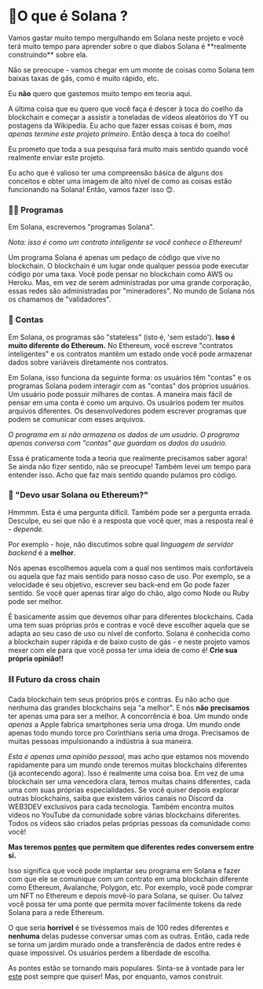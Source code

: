 <h1>🤔O que é Solana ?</h1>
Vamos gastar muito tempo mergulhando em Solana neste projeto e você terá muito tempo para aprender sobre o que diabos Solana é **realmente construindo** sobre ela.

Não se preocupe - vamos chegar em um monte de coisas como Solana tem baixas taxas de gás, como é muito rápido, etc.

Eu **não** quero que gastemos muito tempo em teoria aqui.

A última coisa que eu quero que você faça é descer à toca do coelho da blockchain e começar a assistir a toneladas de vídeos aleatórios do YT ou postagens da Wikipedia. Eu acho que fazer essas coisas é bom, _mas apenas termine este projeto primeiro_. Então desça à toca do coelho!

Eu prometo que toda a sua pesquisa fará muito mais sentido quando você realmente enviar este projeto.

Eu acho que é valioso ter uma compreensão básica de alguns dos conceitos e obter uma imagem de alto nível de como as coisas estão funcionando na Solana! Então, vamos fazer isso 😊.

### 👩‍💻 Programas

Em Solana, escrevemos "programas Solana".

_Nota: isso é como um contrato inteligente se você conhece o Ethereum!_

Um programa Solana é apenas um pedaço de código que vive no blockchain. O blockchain é um lugar onde qualquer pessoa pode executar código por uma taxa. Você pode pensar no blockchain como AWS ou Heroku. Mas, em vez de serem administradas por uma grande corporação, essas redes são administradas por "mineradores". No mundo de Solana nós os chamamos de "validadores".

### 🏦 Contas

Em Solana, os programas são "stateless" (isto é, 'sem estado'). **Isso é muito diferente do Ethereum.** No Ethereum, você escreve "contratos inteligentes" e os contratos mantêm um estado onde você pode armazenar dados sobre variáveis ​​diretamente nos contratos.

Em Solana, isso funciona da seguinte forma: os usuários têm "contas" e os programas Solana podem interagir com as "contas" dos próprios usuários. Um usuário pode possuir milhares de contas. A maneira mais fácil de pensar em uma conta é como um arquivo. Os usuários podem ter muitos arquivos diferentes. Os desenvolvedores podem escrever programas que podem se comunicar com esses arquivos.

_O programa em si não armazena os dados de um usuário. O programa apenas conversa com "contas" que guardam os dados do usuário._

Essa é praticamente toda a teoria que realmente precisamos saber agora! Se ainda não fizer sentido, não se preocupe! Também levei um tempo para entender isso. Acho que faz mais sentido quando pulamos pro código.

### 👀 "Devo usar Solana ou Ethereum?"

Hmmmm. Esta é uma pergunta difícil. Também pode ser a pergunta errada. Desculpe, eu sei que não é a resposta que você quer, mas a resposta real é - _depende._

Por exemplo - hoje, não discutimos sobre qual _linguagem de servidor backend_ é a **melhor**.

Nós apenas escolhemos aquela com a qual nos sentimos mais confortáveis ​​ou aquela que faz mais sentido para nosso caso de uso. Por exemplo, se a velocidade é seu objetivo, escrever seu back-end em Go pode fazer sentido. Se você quer apenas tirar algo do chão, algo como Node ou Ruby pode ser melhor.

É basicamente assim que devemos olhar para diferentes blockchains. Cada uma tem suas próprias prós e contras e você deve escolher aquela que se adapta ao seu caso de uso ou nível de conforto. Solana é conhecida como a blockchain super rápida e de baixo custo de gás - e neste projeto vamos mexer com ele para que você possa ter uma ideia de como é! **Crie sua própria opinião!!**

### ⛓ Futuro da cross chain

Cada blockchain tem seus próprios prós e contras. Eu não acho que nenhuma das grandes blockchains seja "a melhor". E nós **não** **precisamos** ter apenas uma para ser a melhor. A concorrência é boa. Um mundo onde _apenas_ a Apple fabrica smartphones seria uma droga. Um mundo onde apenas todo mundo torce pro Corinthians seria uma droga. Precisamos de muitas pessoas impulsionando a indústria à sua maneira.

_Esta é apenas uma opinião pessoal_, mas acho que estamos nos movendo rapidamente para um mundo onde teremos muitas blockchains diferentes (já acontecendo agora). Isso é realmente uma coisa boa. Em vez de uma blockchain ser uma vencedora clara, temos muitas chains diferentes, cada uma com suas próprias especialidades. Se você quiser depois explorar outras blockchains, saiba que existem vários canais no Discord da WEB3DEV exclusivos para cada tecnologia. Também encontra muitos vídeos no YouTube da comunidade sobre várias blockchains diferentes. Todos os vídeos são criados pelas próprias pessoas da comunidade como você!

**Mas teremos [pontes](https://pt.w3d.community/fatimalima/o-que-sao-bridges-pontes-nocoes-basicas-fatos-e-estatisticas-do-brigde-9gm) que permitem que diferentes redes conversem entre si.**

Isso significa que você pode implantar seu programa em Solana e fazer com que ele se comunique com um contrato em uma blockchain diferente como Ethereum, Avalanche, Polygon, etc. Por exemplo, você pode comprar um NFT no Ethereum e depois movê-lo para Solana, se quiser. Ou talvez você possa ter uma ponte que permita mover facilmente tokens da rede Solana para a rede Ethereum.

O que seria **horrível** é se tivéssemos mais de 100 redes diferentes e **nenhuma** delas pudesse conversar umas com as outras. Então, cada rede se torna um jardim murado onde a transferência de dados entre redes é quase impossível. Os usuários perdem a liberdade de escolha.

As pontes estão se tornando mais populares. Sinta-se à vontade para ler [este](https://pt.w3d.community/arnaldocampos/pontes-e-trocas-o-futuro-da-interoperabilidade-5dia) post sempre que quiser! Mas, por enquanto, vamos construir.
